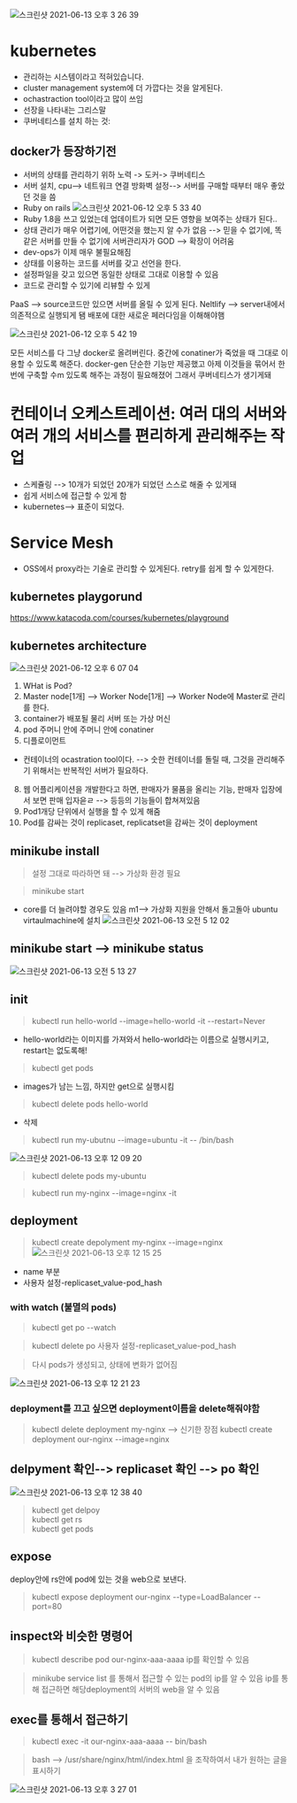 ![스크린샷 2021-06-13 오후 3 26 39](https://user-images.githubusercontent.com/67637935/121797536-c1c5fb80-cc5b-11eb-8718-77bc6f3188d2.png)
# kubernetes
* 관리하는 시스템이라고 적혀있습니다.
* cluster management system에 더 가깝다는 것을 알게된다.
* ochastraction tool이라고 많이 쓰임
* 선장을 나타내는 그리스말 
* 쿠버네티스를 설치 하는 것:
## docker가 등장하기전
* 서버의 상태를 관리하기 위하 노력 -> 도커-> 쿠버네티스
* 서버 설치, cpu--> 네트워크 연결 방화벽 설정--> 서버를 구매할 때부터 매우 좋았던 것을 씀
* Ruby on rails
![스크린샷 2021-06-12 오후 5 33 40](https://user-images.githubusercontent.com/67637935/121770458-54a35f00-cba4-11eb-8d9d-0c86c30f1d47.png)
* Ruby 1.8을 쓰고 있었는데 업데이트가 되면 모든 영향을 보여주는 상태가 된다..
* 상태 관리가 매우 어렵기에, 어떤것을 했는지 알 수가 없음 --> 믿을 수 없기에, 똑같은 서버를 만들 수 없기에 서버관리자가 GOD --> 확장이 어려움
* dev-ops가 이제 매우 불필요해짐
* 상태를 이용하는 코드를 서버를 갖고 선언을 한다.
* 설정파일을 갖고 있으면 동일한 상태로 그대로 이용할 수 있음
* 코드로 관리할 수 있기에 리뷰할 수 있게

PaaS --> source코드만 있으면 서버를 올릴 수 있게 된다.
Neltlify --> server내에서 의존적으로 실행되게 됌
배포에 대한 새로운 페러다임을 이해해야햄

![스크린샷 2021-06-12 오후 5 42 19](https://user-images.githubusercontent.com/67637935/121770656-8963e600-cba5-11eb-804c-43530a599686.png)

모든 서비스를 다 그냥 docker로 올려버린다.
중간에 conatiner가 죽었을 때 그대로 이용할 수 있도록 해준다.
docker-gen 단순한 기능만 제공했고 아제 이것들을 묶어서 한번에 구축할 수m 있도록 해주는 과정이 필요해졌어
그래서 쿠버네티스가 생기게돼

# 컨테이너 오케스트레이션: 여러 대의 서버와 여러 개의 서비스를 편리하게 관리해주는 작업
* 스케쥴링 --> 10개가 되었던 20개가 되었던 스스로 해줄 수 있게돼
* 쉽게 서비스에 접근할 수 있게 함
* kubernetes--> 표준이 되었다.
# Service Mesh
* OSS에서 proxy라는 기술로 관리할 수 있게된다. retry를 쉽게 할 수 있게한다.

## kubernetes playgorund
https://www.katacoda.com/courses/kubernetes/playground


## kubernetes architecture

![스크린샷 2021-06-12 오후 6 07 04](https://user-images.githubusercontent.com/67637935/121771214-ff1d8100-cba8-11eb-9b94-29dab82dc92e.png)

1. WHat is Pod?
2. Master node[1개] --> Worker Node[1개] --> Worker Node에 Master로 관리를 한다.  
3. container가 배포될 물리 서버 또는 가상 머신 
4. pod 주머니 안에 주머니 안에 conatiner
5. 디플로이먼트
  * 컨테이너의 ocastration tool이다. --> 숫한 컨테이너를 돌릴 때, 그것을 관리해주기 위해서는 반복적인 서버가 필요하다.
8. 웹 어플리케이션을 개발한다고 하면, 판매자가 물품을 올리는 기능, 판매자 입장에서 보면 판매 입자읃ㄹ --> 등등의 기능들이 합쳐져있음
9. Pod1개당 단위에서 실행을 할 수 있게 해줌
10. Pod를 감싸는 것이 replicaset, replicatset을 감싸는 것이 deployment

## minikube install
> 설정 그대로 따라하면 돼 --> 가상화 환경 필요

> minikube start 
* core를 더 늘려야할 경우도 있음 m1--> 가상화 지원을 안해서 돌고돌아 ubuntu virtaulmachine에 설치
![스크린샷 2021-06-13 오전 5 12 02](https://user-images.githubusercontent.com/67637935/121788148-e4c5c080-cc05-11eb-9651-c500d1dbce48.png)


## minikube start --> minikube status
![스크린샷 2021-06-13 오전 5 13 27](https://user-images.githubusercontent.com/67637935/121788164-18084f80-cc06-11eb-9afa-46067316dfa6.png)


## init
> kubectl run hello-world --image=hello-world -it --restart=Never
* hello-world라는 이미지를 가져와서 hello-world라는 이름으로 실행시키고, restart는 없도록해!
> kubectl get pods
* images가 남는 느낌, 하지만 get으로 실행시킴
> kubectl delete pods hello-world
* 삭제

> kubectl run my-ubutnu --image=ubuntu -it -- /bin/bash

![스크린샷 2021-06-13 오후 12 09 20](https://user-images.githubusercontent.com/67637935/121794061-325f1f00-cc40-11eb-8c1c-212ff25d3e22.png)

> kubectl delete pods my-ubuntu

> kubectl run my-nginx --image=nginx -it

## deployment
> kubectl create depolyment my-nginx --image=nginx  
![스크린샷 2021-06-13 오후 12 15 25](https://user-images.githubusercontent.com/67637935/121794146-0b551d00-cc41-11eb-8638-bd8dc620ece7.png)
* name 부분 
* 사용자 설정-replicaset_value-pod_hash
### with watch (불멸의 pods)
> kubectl get po --watch

> kubectl delete po 사용자 설정-replicaset_value-pod_hash

> 다시 pods가 생성되고, 상태에 변화가 없어짐

![스크린샷 2021-06-13 오후 12 21 23](https://user-images.githubusercontent.com/67637935/121794331-31c78800-cc42-11eb-8358-72b39ae1d2b0.png)

### deployment를 끄고 싶으면 deployment이름을 delete해줘야함
> kubectl delete deployment my-nginx
--> 신기한 장점 
> kubectl create deployment our-nginx --image=nginx

## delpyment 확인--> replicaset 확인 --> po 확인
![스크린샷 2021-06-13 오후 12 38 40](https://user-images.githubusercontent.com/67637935/121794567-4b69cf00-cc44-11eb-8273-5f69dbe12aac.png)
> kubectl get delpoy  
> kubectl get rs  
> kubectl get pods  


## expose
deploy안에 rs안에 pod에 있는 것을 web으로 보낸다.
> kubectl expose deployment our-nginx --type=LoadBalancer --port=80

## inspect와 비슷한 명령어
> kubectl describe pod our-nginx-aaa-aaaa
ip를 확인할 수 있음

> minikube service list 
를 통해서 접근할 수 있는 pod의 ip를 알 수 있음
> ip를 통해 접근하면 해당deployment의 서버의 web을 알 수 있음


## exec를 통해서 접근하기
> kubectl exec -it our-nginx-aaa-aaaa -- bin/bash

> bash --> /usr/share/nginx/html/index.html 을 조작하여서 내가 원하는 글을 표시하기

![스크린샷 2021-06-13 오후 3 27 01](https://user-images.githubusercontent.com/67637935/121797541-d1454480-cc5b-11eb-82e7-5557624f4d61.png)

